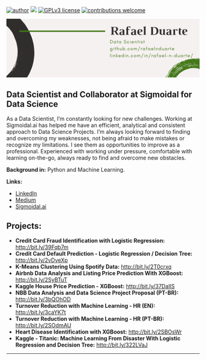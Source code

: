 [![author](https://img.shields.io/badge/author-rafaelnduarte-red.svg)](https://www.linkedin.com/in/rafael-n-duarte/) [![](https://img.shields.io/badge/python-3.7+-blue.svg)](https://www.python.org/downloads/release/python-365/) [![GPLv3 license](https://img.shields.io/badge/License-GPLv3-blue.svg)](http://perso.crans.org/besson/LICENSE.html) [![contributions welcome](https://img.shields.io/badge/contributions-welcome-brightgreen.svg?style=flat)](https://github.com/rafaelnduarte/portfolio/issues)

<p align="center">
  <img src="rafaelnd_ds.png" >
</p>

## Data Scientist and Collaborator at Sigmoidal for Data Science

As a Data Scientist, I’m constantly looking for new challenges. Working at Sigmoidal.ai has helped me have
an efficient, analytical and consistent approach to Data Science Projects. I’m always looking forward to
finding and overcoming my weaknesses, not being afraid to make mistakes or recognize my limitations. I
see them as opportunities to improve as a professional. Experienced with working under pressure, 
comfortable with learning on-the-go, always ready to find and overcome new obstacles.  


**Background in:** Python and Machine Learning.

**Links:**
* [LinkedIn](https://www.linkedin.com/in/rafael-n-duarte/)
* [Medium](https://medium.com/@rafaelnduarte)
* [Sigmoidal.ai](https://sigmoidal.ai/)


## Projects:

* **Credit Card Fraud Identification with Logistic Regression:**  http://bit.ly/39Fqb7m
* **Credit Card Default Prediction - Logistic Regression / Decision Tree:**  http://bit.ly/2vDveXp
* **K-Means Clustering Using Spotify Data:**  http://bit.ly/2T0crxq
* **Airbnb Data Analysis and Listing Price Prediction With XGBoost:**  http://bit.ly/2SyBTuT
* **Kaggle House Price Prediction - XGBoost:** http://bit.ly/37DalIS
* **NBB Data Analysis and Data Science Project Proposal (PT-BR):** http://bit.ly/3bQOhOD
* **Turnover Reduction with Machine Learning - HR (EN):** http://bit.ly/3caYK7t
* **Turnover Reduction with Machine Learning - HR (PT-BR):** http://bit.ly/2SOdmAU
* **Heart Disease Identification with XGBoost:** http://bit.ly/2SBOsWr
* **Kaggle - Titanic: Machine Learning From Disaster With Logistic Regression and Decision Tree:** http://bit.ly/322LVaJ

---

